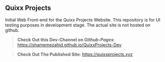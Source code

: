 ## Quixx Projects

Initial Web Front-end for the Quixx Projects Website. This repository is for UI testing purposes in development stage. 
The actual site is not hosted on github.

> **Check Out this Dev-Channel on _Github-Pages_**: https://shamemezahid.github.io/QuixxProjects-Dev

> **Check Out The Published Site**: https://quixxprojects.xyz 
